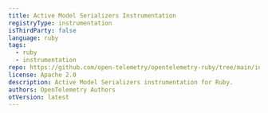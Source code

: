 ```yaml
---
title: Active Model Serializers Instrumentation
registryType: instrumentation
isThirdParty: false
language: ruby
tags:
  - ruby
  - instrumentation
repo: https://github.com/open-telemetry/opentelemetry-ruby/tree/main/instrumentation/active_model_serializers
license: Apache 2.0
description: Active Model Serializers instrumentation for Ruby.
authors: OpenTelemetry Authors
otVersion: latest
---
```

